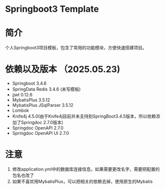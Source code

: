 # Springboot3 Template

# 简介
个人Springboot3项目模板，包含了常用的功能模块，方便快速搭建项目。

# 依赖以及版本 （2025.05.23)
- Springboot 3.4.6
- SpringData Redis 3.4.6 (未写模板)
- jjwt 0.12.6
- MybatisPlus 3.5.12
- MybatisPlus JSqlParser 3.5.12
- Lombok
- Knife4j 4.5.0(由于Knife4j目前并未支持到SpringBoot3.4.5版本，所以依赖添加了Springdoc 2.7.0版本)
- Springdoc OpenAPI 2.7.0
- Springdoc OpenAPI UI 2.7.0

# 注意

1. 修改application.yml中的数据库连接信息。如果需要更改名字，需要把配置的包名也改了
2. 如果不喜欢用MybatisPlus，可以把相关的依赖去掉，使用原生的Mybatis
